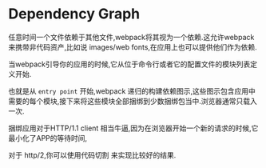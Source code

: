 # Dependency Graph

任意时间一个文件依赖于其他文件,webpack将其视为一个依赖.这允许webpack来携带非代码资产,比如说 images/web fonts,在应用上也可以提供他们作为依赖.

当webpack引导你的应用的时候,它从位于命令行或者它的配置文件的模块列表定义开始.

也就是从 `entry point` 开始,webpack 递归的构建依赖图示,这些图示包含应用中需要的每个模块,接下来将这些模块全部捆绑到少数捆绑包当中.浏览器通常只载入一次.

捆绑应用对于HTTP/1.1 client 相当牛逼,因为在浏览器开始一个新的请求的时候,它最小化了APP的等待时间,

对于 http/2,你可以使用代码切割 来实现比较好的结果.

